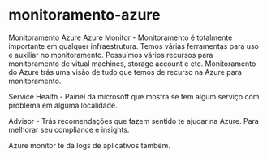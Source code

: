 # monitoramento-azure
Monitoramento Azure
Azure Monitor - Monitoramento é totalmente importante em qualquer infraestrutura. Temos várias ferramentas para uso e auxiliar no monitoramento.
Possuímos vários recursos para monitoramento de vitual machines, storage account e etc.
Monitoramento do Azure trás uma visão de tudo que temos de recurso na Azure para monitoramento.

Service Health - Painel da microsoft que mostra se tem algum serviço com problema em alguma localidade.

Advisor - Trás recomendações que fazem sentido te ajudar na Azure. Para melhorar seu compliance e insights.

Azure monitor te da logs de aplicativos também.
